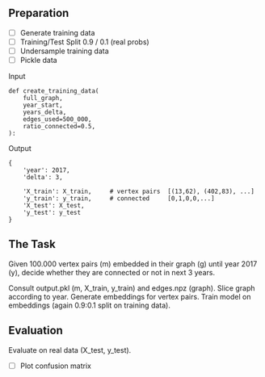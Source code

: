 ## Preparation

- [ ] Generate training data
- [ ] Training/Test Split 0.9 / 0.1 (real probs)
- [ ] Undersample training data
- [ ] Pickle data

Input

```
def create_training_data(
    full_graph,
    year_start,
    years_delta,
    edges_used=500_000,
    ratio_connected=0.5,
):
```

Output

```
{
    'year': 2017,
    'delta': 3,

    'X_train': X_train,     # vertex pairs  [(13,62), (402,83), ...]
    'y_train': y_train,     # connected     [0,1,0,0,...]
    'X_test': X_test,
    'y_test': y_test
}
```

## The Task

Given 100.000 vertex pairs (m) embedded in their graph (g) until year 2017 (y), decide whether they are connected or not in next 3 years.

Consult output.pkl (m, X_train, y_train) and edges.npz (graph). Slice graph according to year. Generate embeddings for vertex pairs. Train model on embeddings (again 0.9:0.1 split on training data).

## Evaluation

Evaluate on real data (X_test, y_test).

- [ ] Plot confusion matrix
